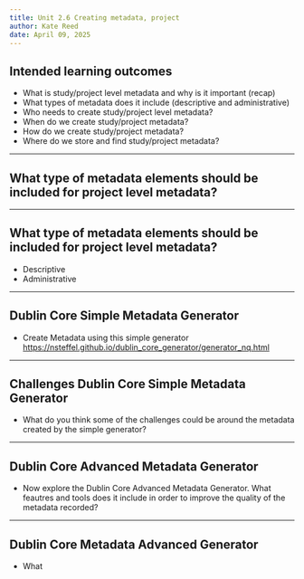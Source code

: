 ```yaml
---
title: Unit 2.6 Creating metadata, project
author: Kate Reed
date: April 09, 2025
---
```


## Intended learning outcomes 

- What is study/project level metadata and why is it important (recap)
- What types of metadata does it include (descriptive and administrative)
- Who needs to create study/project level metadata?
- When do we create study/project metadata?
- How do we create study/project metadata?
- Where do we store and find study/project metadata?

---
## What type of metadata elements should be included for project level metadata?

---
## What type of metadata elements should be included for project level metadata?

- Descriptive
- Administrative

---
## Dublin Core Simple Metadata Generator
- Create Metadata using this simple generator
https://nsteffel.github.io/dublin_core_generator/generator_nq.html

---
## Challenges Dublin Core Simple Metadata Generator
 - What do you think some of the challenges could be around the metadata created by the simple generator?

---
## Dublin Core Advanced Metadata Generator

- Now explore the Dublin Core Advanced Metadata Generator. What feautres and tools does it include in order to improve the quality of the metadata recorded?

---
## Dublin Core Metadata Advanced Generator
- What 
